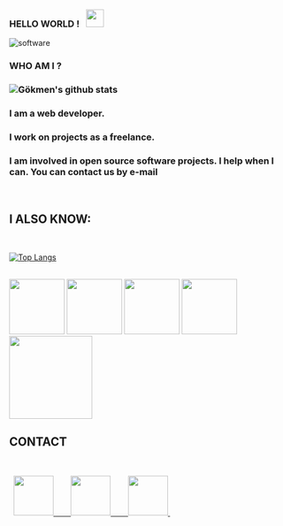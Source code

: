 ### HELLO WORLD ! &nbsp; <img src="https://raw.githubusercontent.com/MartinHeinz/MartinHeinz/master/wave.gif" width="32px"><br>

![software](https://media.giphy.com/media/L8K62iTDkzGX6/giphy.gif)  <br>


 <h3> WHO AM I ? <h3> 
 
![Gökmen's github stats](https://github-readme-stats.vercel.app/api?username=nisancigokmen&show_icons=true&theme=radical)
 
<p> <h3>  I am a web developer. </h3>   </p>
<p> <h3> I work on projects as a freelance.  </h3>   </p>
<p> <h3> I am involved in open source software projects. I help when I can. You can contact us by e-mail </h3>   </p> <br>
    

<h2> I ALSO KNOW: </h2>  <br>

[![Top Langs](https://github-readme-stats.vercel.app/api/top-langs/?username=nisancigokmen&layout=compact)](https://github.com/nisancigokmen/github-readme-stats)
 
  <br>
   <div id="language">
    
 <img src="https://media0.giphy.com/media/XAxylRMCdpbEWUAvr8/giphy.gif?cid=790b76110ef46d4b303f11a59ea380d042ec4b1a04aa3c15&rid=giphy.gif&ct=s" width="100px">
 
<img src="https://media0.giphy.com/media/fsEaZldNC8A1PJ3mwp/giphy.gif?cid=ecf05e47y1ug986lo0gf70z5tzqmh1bcboikozwb09rtth3f&rid=giphy.gif&ct=s" width="100px">
 
 <img src="https://media4.giphy.com/media/ln7z2eWriiQAllfVcn/giphy_s.gif?cid=ecf05e47zbtgsdddzewgci0vvirxpot5jigeqx7e1th68hjc&rid=giphy_s.gif&ct=s" width="100px">
 
   <img src="https://media4.giphy.com/media/LMt9638dO8dftAjtco/giphy.gif?cid=ecf05e47n4be0o2873vg4fabqvhy4848eob7e0au1y0ghwnk&rid=giphy.gif&ct=s" width="100px">
 
 <img src="http://mirror.ihc.ru/php.ihc-ru.net/images/ele-running.gif" width="150px">
  
<br>
 

 </div>
 

<div id="contact">
 <h2> CONTACT </h2> <br>
 
  &nbsp; <a href= "https://github.com/nisancigokmen">  <img src="https://media4.giphy.com/media/du3J3cXyzhj75IOgvA/giphy.gif?cid=ecf05e47emodt0xkt2s6ok7apnznhuwpehf9123xbrp61vyu&rid=giphy.gif&ct=g" width="72px">&nbsp;
 &nbsp; &nbsp; &nbsp;  <a href= "https://stackoverflow.com/users/16140842/g%c3%b6kmen-ni%c5%9fanc%c4%b1">  <img src="https://upload.wikimedia.org/wikipedia/commons/thumb/e/ef/Stack_Overflow_icon.svg/1024px-Stack_Overflow_icon.svg.png" width="72px">&nbsp;
 &nbsp; &nbsp; &nbsp;  <a href= "https://www.linkedin.com/in/nisancigokmen/">  <img src="https://berserkon.com/images/linkedin-svg-black-and-white.png" width="72px">&nbsp;
   
 </div> <br>

